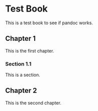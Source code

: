 # Test Book

This is a test book to see if pandoc works.

## Chapter 1

This is the first chapter.

### Section 1.1

This is a section.

## Chapter 2

This is the second chapter.